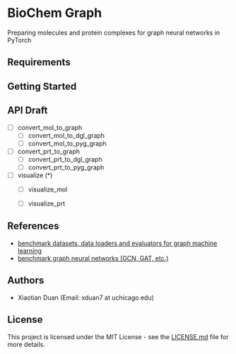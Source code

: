 # BioChem Graph
Preparing molecules and protein complexes for graph neural networks in PyTorch


## Requirements


## Getting Started


## API Draft
- [ ] convert_mol_to_graph
    - [ ] convert_mol_to_dgl_graph
    - [ ] convert_mol_to_pyg_graph 
- [ ] convert_prt_to_graph
    - [ ] convert_prt_to_dgl_graph
    - [ ] convert_prt_to_pyg_graph
- [ ] visualize (*)
    - [ ] visualize_mol
    - [ ] visualize_prt


## References
- [benchmark datasets, data loaders and evaluators for graph machine learning](https://github.com/snap-stanford/ogb)
- [benchmark graph neural networks (GCN, GAT, etc.)](https://github.com/graphdeeplearning/benchmarking-gnns)


## Authors
* Xiaotian Duan (Email: xduan7 at uchicago.edu)


## License
This project is licensed under the MIT License - see the [LICENSE.md](LICENSE.md) file for more details.


